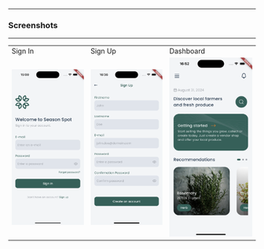 
---
### Screenshots

---

<table>
    <tr>
        <td>Sign In</td>
        <td>Sign Up</td>
        <td>Dashboard</td>
    </tr>
    <tr>
        <td><img src="../screenshots/app_screenshot_sign_in.png" width=270></td>
        <td><img src="../screenshots/app_screenshot_sign_up.png" width=270></td>
        <td><img src="../screenshots/app_screenshot_dashboard.png" width=270></td>
    </tr>
</table>
